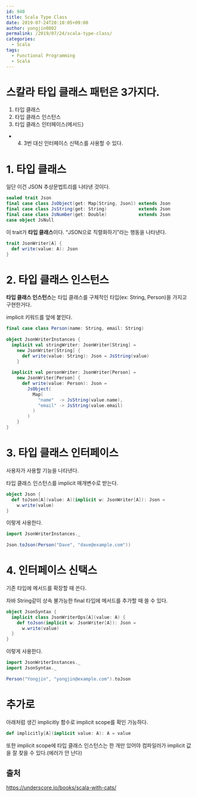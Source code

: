 ```yaml
---
id: 940
title: Scala Type Class
date: 2019-07-24T20:10:05+09:00
author: yongjin0802
permalink: /2019/07/24/scala-type-class/
categories:
  - Scala
tags:
  - Functional Programming
  - Scala
---
```

# 스칼라 타입 클래스 패턴은 3가지다.

  1. 타입 클래스
  2. 타입 클래스 인스턴스
  3. 타입 클래스 인터페이스(메서드)

+ 4. 3번 대신 인터페이스 신택스를 사용할 수 있다.

# 1. 타입 클래스

일단 이건 JSON 추상문법트리를 나타낸 것이다.

```scala
sealed trait Json
final case class JsObject(get: Map[String, Json]) extends Json
final case class JsString(get: String)            extends Json
final case class JsNumber(get: Double)            extends Json
case object JsNull    
```

이 trait가 **타입 클래스**이다. &#8220;JSON으로 직렬화하기&#8221;라는 행동을 나타낸다. 

```scala
trait JsonWriter[A] {
  def write(value: A): Json
}
```

# 2. 타입 클래스 인스턴스

 **타입 클래스 인스턴스**는 타입 클래스를 구체적인 타입(ex: String, Person)을 가지고 구현한거다.

implicit 키워드를 앞에 붙인다. 

```scala
final case class Person(name: String, email: String)
 
object JsonWriterInstances {
  implicit val stringWriter: JsonWriter[String] =
    new JsonWriter[String] {
      def write(value: String): Json = JsString(value)
    }
 
  implicit val personWriter: JsonWriter[Person] =
    new JsonWriter[Person] {
      def write(value: Person): Json =
        JsObject(
          Map(
            "name"  -> JsString(value.name),
            "email" -> JsString(value.email)
          )
        )
    }
}
```

# 3. 타입 클래스 인터페이스

사용자가 사용할 기능을 나타낸다.

타입 클래스 인스턴스를 implicit 매개변수로 받는다. 

```scala
object Json {
  def toJson[A](value: A)(implicit w: JsonWriter[A]): Json =
    w.write(value)
}
```

이렇게 사용한다.

```scala
import JsonWriterInstances._
 
Json.toJson(Person("Dave", "dave@example.com"))
```

# 4. 인터페이스 신택스

기존 타입에 메서드를 확장할 때 쓴다.

자바 String같이 상속 불가능한 final 타입에 메서드를 추가할 때 쓸 수 있다. 

```scala
object JsonSyntax {
  implicit class JsonWriterOps[A](value: A) {
    def toJson(implicit w: JsonWriter[A]): Json =
      w.write(value)
  }
}
```

이렇게 사용한다.

```scala
import JsonWriterInstances._
import JsonSyntax._
 
Person("Yongjin", "yongjin@example.com").toJson
```

# 추가로

아래처럼 생긴 implicitly 함수로 implicit scope를 확인 가능하다.

```scala
def implicitly[A](implicit value: A): A = value
```

또한 implicit scope에 타입 클래스 인스턴스는 한 개만 있어야 컴파일러가 implicit 값을 잘 찾을 수 있다.(에러가 안 난다)

## 출처

<https://underscore.io/books/scala-with-cats/>
